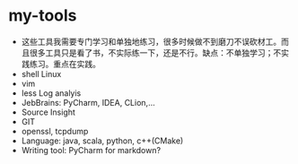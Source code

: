 # my-tools
* 这些工具我需要专门学习和单独地练习，很多时候做不到磨刀不误砍材工。而且很多工具只是看了书，不实际练一下，还是不行。缺点：不单独学习；不实践练习。重点在实践。
* shell Linux
* vim
* less Log analyis
* JebBrains: PyCharm, IDEA, CLion,...
* Source Insight
* GIT
* openssl, tcpdump
* Language: java, scala, python, c++(CMake)
* Writing tool: PyCharm for markdown?
